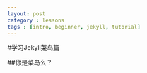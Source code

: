 ```yaml
---
layout: post
category : lessons
tags : [intro, beginner, jekyll, tutorial]
---
```

#学习Jekyll菜鸟篇

##你是菜鸟么？